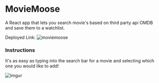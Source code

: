 # MovieMoose

A React app that lets you search movie's based on third party api OMDB and save them to a watchlist.

Deployed Link: 
![moviemoose](https://i.imgur.com/Rc6Hp11.png)

### Instructions
It's as easy as typing into the search bar for a movie and selecting which one you would like to add!

![Imgur](https://i.imgur.com/fYH513b.png)